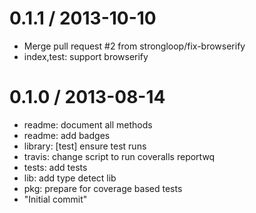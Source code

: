 
0.1.1 / 2013-10-10 
====

 * Merge pull request #2 from strongloop/fix-browserify
 * index,test: support browserify

0.1.0 / 2013-08-14 
====

 * readme: document all methods
 * readme: add badges
 * library: [test] ensure test runs
 * travis: change script to run coveralls reportwq
 * tests: add tests
 * lib: add type detect lib
 * pkg: prepare for coverage based tests
 * "Initial commit"
